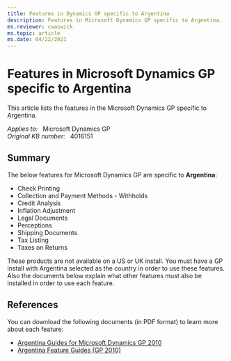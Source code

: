```yaml
---
title: Features in Dynamics GP specific to Argentina
description: Features in Microsoft Dynamics GP specific to Argentina.
ms.reviewer: cwaswick
ms.topic: article
ms.date: 04/22/2021
---
```

# Features in Microsoft Dynamics GP specific to Argentina

This article lists the features in the Microsoft Dynamics GP specific to Argentina.

_Applies to:_ &nbsp; Microsoft Dynamics GP  
_Original KB number:_ &nbsp; 4016151

## Summary

The below features for Microsoft Dynamics GP are specific to **Argentina**:

- Check Printing
- Collection and Payment Methods - Withholds
- Credit Analysis
- Inflation Adjustment
- Legal Documents
- Perceptions
- Shipping Documents
- Tax Listing
- Taxes on Returns

These products are not available on a US or UK install. You must have a GP install with Argentina selected as the country in order to use these features. Also the documents below explain what other features must also be installed in order to use each feature.

## References

You can download the following documents (in PDF format) to learn more about each feature:

- [Argentina Guides for Microsoft Dynamics GP 2010](https://mbs.microsoft.com/partnersource/northamerica/deployment/documentation/user-guides/gp2010_argentinaguides)
- [Argentina Feature Guides (GP 2010)](/previous-versions/dynamics-gp/appuser-itpro/hh686205(v=gp.20))
